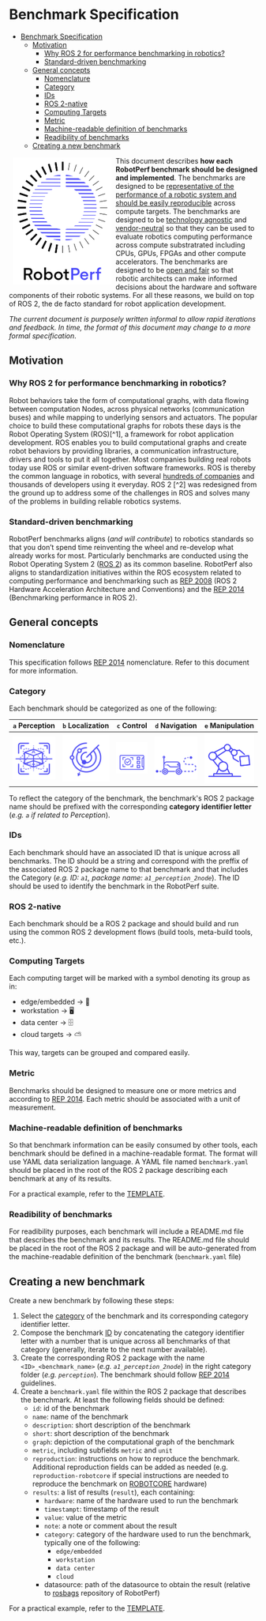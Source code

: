 # Benchmark Specification

- [Benchmark Specification](#benchmark-specification)
  - [Motivation](#motivation)
    - [Why ROS 2 for performance benchmarking in robotics?](#why-ros-2-for-performance-benchmarking-in-robotics)
    - [Standard-driven benchmarking](#standard-driven-benchmarking)
  - [General concepts](#general-concepts)
    - [Nomenclature](#nomenclature)
    - [Category](#category)
    - [IDs](#ids)
    - [ROS 2-native](#ros-2-native)
    - [Computing Targets](#computing-targets)
    - [Metric](#metric)
    - [Machine-readable definition of benchmarks](#machine-readable-definition-of-benchmarks)
    - [Readibility of benchmarks](#readibility-of-benchmarks)
  - [Creating a new benchmark](#creating-a-new-benchmark)


<a href="https://accelerationrobotics.com/robotperf.php"><img src="../imgs/ROBOTPerf.svg" align="left" hspace="8" vspace="2" width="200"></a>

This document describes **how each RobotPerf benchmark should be designed and implemented**. The benchmarks are designed to be <ins>representative of the performance of a robotic system and should be easily reproducible</ins> across compute targets. The benchmarks are designed to be <ins>technology agnostic</ins> and <ins>vendor-neutral</ins> so that they can be used to evaluate robotics computing performance across compute substratrated including CPUs, GPUs, FPGAs and other compute accelerators. The benchmarks are designed to be <ins>open and fair</ins> so that robotic architects can make informed decisions about the hardware and software components of their robotic systems. For all these reasons, we build on top of ROS 2, the de facto standard for robot application development.

*The current document is purposely written informal to allow rapid iterations and feedback. In time, the format of this document may change to a more formal specification*.

## Motivation

### Why ROS 2 for performance benchmarking in robotics?

Robot behaviors take the form of computational graphs, with data flowing between computation Nodes, across physical networks (communication buses) and while mapping to underlying sensors and actuators. The popular choice to build these computational graphs for robots these days is the Robot Operating System (ROS)[^1], a framework for robot application development. ROS enables you to build computational graphs and create robot behaviors by providing libraries, a communication infrastructure, drivers and tools to put it all together. Most companies building real robots today use ROS or similar event-driven software frameworks. ROS is thereby the common language in robotics, with several [hundreds of companies](https://github.com/vmayoral/ros-robotics-companies) and thousands of developers using it everyday. ROS 2 [^2] was redesigned from the ground up to address some of the challenges in ROS and solves many of the problems in building reliable robotics systems.


### Standard-driven benchmarking

RobotPerf benchmarks aligns (*and will contribute*) to robotics standards so that you don’t spend time reinventing the wheel and re-develop what already works for most. Particularly benchmarks are conducted using the Robot Operating System 2 ([ROS 2](https://accelerationrobotics.com/ros.php)) as its common baseline. RobotPerf also aligns to standardization initiatives within the ROS ecosystem related to computing performance and benchmarking such as [REP 2008](https://github.com/ros-infrastructure/rep/pull/324) (ROS 2 Hardware Acceleration Architecture and Conventions) and the [REP 2014](https://github.com/ros-infrastructure/rep/pull/364) (Benchmarking performance in ROS 2).


## General concepts

### Nomenclature
This specification follows [REP 2014](https://github.com/ros-infrastructure/rep/pull/364) nomenclature. Refer to this document for more information.

### Category
Each benchmark should be categorized as one of the following:

| `a` Perception | `b` Localization | `c` Control | `d` Navigation | `e` Manipulation |
|:---:|:---:|:---:|:---:|:---:|
| ![perception benchmarks](../imgs/icon-perception.png) | ![localization benchmarks](../imgs/icon-localization.png)| ![control benchmarks](../imgs/icon-control.png) | ![navigation benchmarks](../imgs/icon-navigation.png) | ![manipulation benchmarks](../imgs/icon-manipulation.png) |

To reflect the category of the benchmark, the benchmark's ROS 2 package name should be prefixed with the corresponding **category identifier letter**  (*e.g. `a` if related to Perception*).
### IDs
Each benchmark should have an associated ID that is unique across all benchmarks. The ID should be a string and correspond with the preffix of the associated ROS 2 package name to that benchmark and that includes the Category (*e.g. ID: `a1`, package name: `a1_perception_2node`*). The ID should be used to identify the benchmark in the RobotPerf suite.

### ROS 2-native 
Each benchmark should be a ROS 2 package and should build and run using the common ROS 2 development flows (build tools, meta-build tools, etc.).

### Computing Targets

Each computing target will be marked with a symbol denoting its group as in:
  - edge/embedded -> 🤖
  - workstation -> 🖥️
  - data center -> 🗄
  - cloud targets -> ⛅

This way, targets can be grouped and compared easily.
### Metric
Benchmarks should be designed to measure one or more metrics and according to [REP 2014](https://github.com/ros-infrastructure/rep/pull/364). Each metric should be associated with a unit of measurement.

### Machine-readable definition of benchmarks
So that benchmark information can be easily consumed by other tools, each benchmark should be defined in a machine-readable format. The format will use YAML data serialization language. A YAML file named `benchmark.yaml` should be placed in the root of the ROS 2 package describing each benchmark at any of its results.

For a practical example, refer to the [TEMPLATE](./TEMPLATE.yaml).

### Readibility of benchmarks
For readibility purposes, each benchmark will include a README.md file that describes the benchmark and its results. The README.md file should be placed in the root of the ROS 2 package and will be auto-generated from the machine-readable definition of the benchmark (`benchmark.yaml` file)


## Creating a new benchmark
Create a new benchmark by following these steps:

1. Select the [category](#category) of the benchmark and its corresponding category identifier letter.
2. Compose the benchmark [ID](#ids) by concatenating the category identifier letter with a number that is unique across all benchmarks of that category (generally, iterate to the next number available).
3. Create the corresponding ROS 2 package with the name `<ID>_<benchmark_name>` (*e.g. `a1_perception_2node`*) in the right category folder (*e.g. `perception`*). The benchmark should follow [REP 2014](https://github.com/ros-infrastructure/rep/pull/364) guidelines.
4. Create a `benchmark.yaml` file within the ROS 2 package that describes the benchmark. At least the following fields should be defined:
   - `id`: id of the benchmark
   - `name`: name of the benchmark
   - `description`: short description of the benchmark
   - `short`: short description of the benchmark
   - `graph`: depiction of the computational graph of the benchmark
   - `metric`, including subfields `metric` and `unit`
   - `reproduction`: instructions on how to reproduce the benchmark. Additional reproduction fields can be added as needed (e.g. `reproduction-robotcore` if special instructions are needed to reproduce the benchmark on [ROBOTCORE](https://accelerationrobotics.com/robotcore.php) hardware)
   - `results`: a list of results (`result`), each containing:
     - `hardware`: name of the hardware used to run the benchmark
     - `timestampt`: timestamp of the result
     - `value`: value of the metric
     - `note`: a note or comment about the result
     - `category`: category of the hardware used to run the benchmark, typically one of the following:
       - `edge/embedded`
       - `workstation`
       - `data center`
       - `cloud`
     - datasource: path of the datasource to obtain the result (relative to [rosbags](https://github.com/robotperf/rosbags) repository of RobotPerf)

For a practical example, refer to the [TEMPLATE](./TEMPLATE.yaml). 